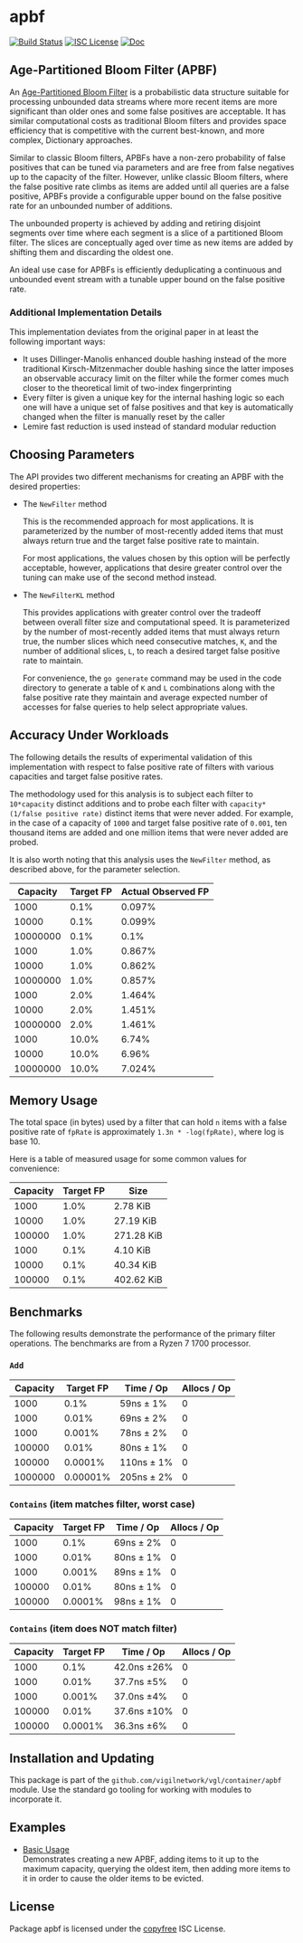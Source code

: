 apbf
====

[![Build Status](https://github.com/vigilnetwork/vgl/workflows/Build%20and%20Test/badge.svg)](https://github.com/vigilnetwork/vgl/actions)
[![ISC License](https://img.shields.io/badge/license-ISC-blue.svg)](http://copyfree.org)
[![Doc](https://img.shields.io/badge/doc-reference-blue.svg)](https://pkg.go.dev/github.com/vigilnetwork/vgl/container/apbf)

## Age-Partitioned Bloom Filter (APBF)

An [Age-Partitioned Bloom Filter](https://arxiv.org/pdf/2001.03147.pdf) is a
probabilistic data structure suitable for processing unbounded data streams
where more recent items are more significant than older ones and some false
positives are acceptable.  It has similar computational costs as traditional
Bloom filters and provides space efficiency that is competitive with the current
best-known, and more complex, Dictionary approaches.

Similar to classic Bloom filters, APBFs have a non-zero probability of false
positives that can be tuned via parameters and are free from false negatives up
to the capacity of the filter.  However, unlike classic Bloom filters, where the
false positive rate climbs as items are added until all queries are a false
positive, APBFs provide a configurable upper bound on the false positive rate
for an unbounded number of additions.

The unbounded property is achieved by adding and retiring disjoint segments over
time where each segment is a slice of a partitioned Bloom filter.  The slices
are conceptually aged over time as new items are added by shifting them and
discarding the oldest one.

An ideal use case for APBFs is efficiently deduplicating a continuous and
unbounded event stream with a tunable upper bound on the false positive rate.

### Additional Implementation Details

This implementation deviates from the original paper in at least the following
important ways:

- It uses Dillinger-Manolis enhanced double hashing instead of the more
  traditional Kirsch-Mitzenmacher double hashing since the latter imposes an
  observable accuracy limit on the filter while the former comes much closer to
  the theoretical limit of two-index fingerprinting
- Every filter is given a unique key for the internal hashing logic so each one
  will have a unique set of false positives and that key is automatically
  changed when the filter is manually reset by the caller
- Lemire fast reduction is used instead of standard modular reduction

## Choosing Parameters

The API provides two different mechanisms for creating an APBF with the desired properties:

- The `NewFilter` method

  This is the recommended approach for most applications. It is parameterized by
  the number of most-recently added items that must always return true and the
  target false positive rate to maintain.

  For most applications, the values chosen by this option will be perfectly
  acceptable, however, applications that desire greater control over the tuning
  can make use of the second method instead.

- The `NewFilterKL` method

  This provides applications with greater control over the tradeoff between
  overall filter size and computational speed.  It is parameterized by the
  number of most-recently added items that must always return true, the number
  slices which need consecutive matches, `K`, and the number of additional
  slices, `L`, to reach a desired target false positive rate to maintain.

  For convenience, the `go generate` command may be used in the code directory
  to generate a table of `K` and `L` combinations along with the false positive
  rate they maintain and average expected number of accesses for false queries
  to help select appropriate values.

## Accuracy Under Workloads

The following details the results of experimental validation of this
implementation with respect to false positive rate of filters with various
capacities and target false positive rates.

The methodology used for this analysis is to subject each filter to
`10*capacity` distinct additions and to probe each filter with
`capacity*(1/false positive rate)` distinct items that were never added.  For
example, in the case of a capacity of `1000` and target false positive rate of
`0.001`, ten thousand items are added and one million items that were never
added are probed.

It is also worth noting that this analysis uses the `NewFilter` method, as
described above, for the parameter selection.

Capacity | Target FP | Actual Observed FP
---------|-----------|-------------------
1000     |   0.1%    | 0.097%
10000    |   0.1%    | 0.099%
10000000 |   0.1%    | 0.1%
1000     |   1.0%    | 0.867%
10000    |   1.0%    | 0.862%
10000000 |   1.0%    | 0.857%
1000     |   2.0%    | 1.464%
10000    |   2.0%    | 1.451%
10000000 |   2.0%    | 1.461%
1000     |  10.0%    | 6.74%
10000    |  10.0%    | 6.96%
10000000 |  10.0%    | 7.024%

## Memory Usage

The total space (in bytes) used by a filter that can hold `n` items with a false
positive rate of `fpRate` is approximately `1.3n * -log(fpRate)`, where log is
base 10.

Here is a table of measured usage for some common values for convenience:

Capacity | Target FP | Size
---------|-----------|-----------
1000     |   1.0%    | 2.78 KiB
10000    |   1.0%    | 27.19 KiB
100000   |   1.0%    | 271.28 KiB
1000     |   0.1%    | 4.10 KiB
10000    |   0.1%    | 40.34 KiB
100000   |   0.1%    | 402.62 KiB

## Benchmarks

The following results demonstrate the performance of the primary filter
operations.  The benchmarks are from a Ryzen 7 1700 processor.

### `Add`

Capacity | Target FP |  Time / Op  | Allocs / Op
---------|-----------|-------------|------------
1000     | 0.1%      |  59ns ± 1%  | 0
1000     | 0.01%     |  69ns ± 2%  | 0
1000     | 0.001%    |  78ns ± 2%  | 0
100000   | 0.01%     |  80ns ± 1%  | 0
100000   | 0.0001%   | 110ns ± 1%  | 0
1000000  | 0.00001%  | 205ns ± 2%  | 0

### `Contains` (item matches filter, worst case)

Capacity | Target FP |  Time / Op  | Allocs / Op
---------|-----------|-------------|------------
1000     | 0.1%      |  69ns ± 2%  | 0
1000     | 0.01%     |  80ns ± 1%  | 0
1000     | 0.001%    |  89ns ± 1%  | 0
100000   | 0.01%     |  80ns ± 1%  | 0
100000   | 0.0001%   |  98ns ± 1%  | 0

### `Contains` (item does NOT match filter)

Capacity | Target FP |  Time / Op  | Allocs / Op
---------|-----------|-------------|------------
1000     | 0.1%      | 42.0ns ±26% | 0
1000     | 0.01%     | 37.7ns ±5%  | 0
1000     | 0.001%    | 37.0ns ±4%  | 0
100000   | 0.01%     | 37.6ns ±10% | 0
100000   | 0.0001%   | 36.3ns ±6%  | 0

## Installation and Updating

This package is part of the `github.com/vigilnetwork/vgl/container/apbf` module.  Use
the standard go tooling for working with modules to incorporate it.

## Examples

* [Basic Usage](https://pkg.go.dev/github.com/vigilnetwork/vgl/container/apbf#example-package-BasicUsage)  
  Demonstrates creating a new APBF, adding items to it up to the maximum
  capacity, querying the oldest item, then adding more items to it in order to
  cause the older items to be evicted.

## License

Package apbf is licensed under the [copyfree](http://copyfree.org) ISC License.
